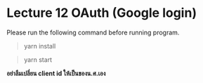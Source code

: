 # Lecture 12 OAuth (Google login)

Please run the following command before running program.

>yarn install

>yarn start

**อย่าลืมเปลี่ยน client id ให้เป็นของน.ศ.เอง**
